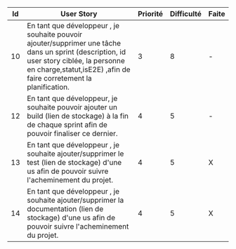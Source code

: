 Id | User Story | Priorité    |  Difficulté| Faite
---|-----------------------------------------------------------------------------------------------------------------------------------------------------------------------------------------------------------------------------------------------------------------------------------|-------------|------------|-------
10 | En tant que développeur , je souhaite pouvoir ajouter/supprimer une tâche dans un sprint (description, id user story ciblée, la personne en charge,statut,isE2E) ,afin de faire corretement la planification.                 |    3        |   8  | -
12 | En tant que développeur, je souhaite pouvoir ajouter un  build (lien de stockage) à la fin de chaque sprint afin de pouvoir finaliser ce dernier.                                                                                                             |    4        |   5  | -
13 | En tant que développeur , je souhaite ajouter/supprimer le test (lien de stockage) d'une us afin de pouvoir suivre l'acheminement du projet.                                                                      |    4        |   5  | X                   
14 | En tant que développeur , je souhaite ajouter/supprimer la documentation (lien de stockage) d'une us afin de pouvoir suivre l'acheminement du projet.                                                                     |    4        |   5  | X   
